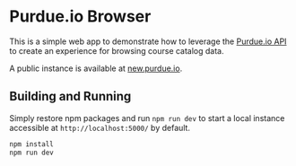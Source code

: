 # Purdue.io Browser

This is a simple web app to demonstrate how to leverage the
[Purdue.io API](https://github.com/Purdue-io/PurdueApi/) to create an experience
for browsing course catalog data.

A public instance is available at [new.purdue.io](https://new.purdue.io).

## Building and Running

Simply restore npm packages and run `npm run dev` to start a local instance accessible at
`http://localhost:5000/` by default.

```sh
npm install
npm run dev
```